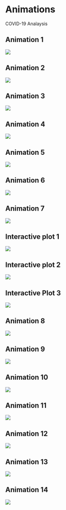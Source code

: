 # Animations
COVID-19 Analaysis

## Animation 1
[<img src="https://github.com/Kishore1818/Animations/blob/979860252b4be639743e84b1e87b1c9f18978ecc/pictures/covid_global_weekly_deaths_animation.png">](https://kishore1818.github.io/Animations/covid_global_weekly_deaths_animation.html)

## Animation 2
[<img src="https://github.com/Kishore1818/Animations/blob/f77d34d8d9c2e7eb2d24a593f24dda0586e3ff67/pictures/covid_global_deaths_confirmed_treemap.png">](https://kishore1818.github.io/Animations/covid_global_deaths_confirmed_treemap.html)

## Animation 3
<img src="https://github.com/Kishore1818/Animations/blob/d854667820df0a49e74edb415347d38ee76da1f0/covid_choropleth_deaths_animation.png">

## Animation 4
<img src="https://github.com/Kishore1818/Animations/blob/f8d53ac5d38da9a0732155174fc33097edb0193c/covid_mnly_deaths_running_hbars.gif">

## Animation 5
<img src="https://github.com/Kishore1818/Animations/blob/b4e9f1ea6c905907abfbce709c97baeda834d20c/covid_cum_deathsdly_pie_animation.gif">

## Animation 6
<img src="https://github.com/Kishore1818/Animations/blob/e1aa78c6f32e4cd9bac1215ecf2f1ce8d21d30ec/covid_mnly_country_continent_deaths_animation.png">

## Animation 7
<img src="https://github.com/Kishore1818/Animations/blob/255599811c068f9b5aa2f4c30a907c5754d3c0af/covid_mnly_deaths_running_vbars.gif">

## Interactive plot 1
[<img src="https://github.com/Kishore1818/Animations/blob/b8fd824b9874b95f6ff1e5813525538dbcecfbda/pictures/covid_today_cntry_continent_deaths_confirmed_pie_plt.png">](https://kishore1818.github.io/Animations/covid_today_cntry_continent_deaths_confirmed_pie_plt.html)

## Interactive plot 2
[<img src="https://github.com/Kishore1818/Animations/blob/c1df82f1aa989befb452075b3b27dc632bf9bcef/pictures/covid_deaths_perticularday.png">](https://kishore1818.github.io/Animations/covid_deaths_confirmed_pieplot.html)

## Interactive Plot 3
[<img src="https://github.com/Kishore1818/Animations/blob/e98ca1d1c479022686fdfc9a041e1f9d85c4f0c2/pictures/covid_prsntday_deaths_confirmed_hbar_plt.png">](https://kishore1818.github.io/Animations/covid_prsntday_deaths_confirmed_hbar_plt1.html)

## Animation 8
[<img src="https://github.com/Kishore1818/Animations/blob/9da8352bc6565872b4c442ab0850d055b16be959/pictures/covid_global_deaths_confirmed_adjust_overtime.png">](https://kishore1818.github.io/Animations/covid_deaths_confirmed_lineplt_overtime_global.html)

## Animation 9
[<img src="https://github.com/Kishore1818/Animations/blob/ade8c6be683f2544af0c6ea4661435cedaf7bbee/pictures/covid_weekly_continent_histo_deaths_anim.png">](https://kishore1818.github.io/Animations/covid_weekly_continent_histo_deaths_anim.html)

## Animation 10
<img src="https://github.com/Kishore1818/Animations/blob/3b27416208e9e77b33ee29666acf75db977059a0/covid_cumdeaths_lineplt_animation.gif">

## Animation 11
<img src="https://github.com/Kishore1818/Animations/blob/4f2d0178203a74229ce5d3c4d74b4f54e4c8f20c/covid_continents_dlydeaths_lineplt_anim1.gif">

## Animation 12
<img src="https://github.com/Kishore1818/Animations/blob/41b37874f476cced325af28843bbadc87250ceb6/covid_continents_7drun_lineplt_animation.gif">

## Animation 13
<img src="https://github.com/Kishore1818/Animations/blob/4b2ffebdd85ee63182dba602e85046ce7bc8b7c4/covid_cumconfrmed_lineplt_anim.gif">

## Animation 14
<img src="https://github.com/Kishore1818/Animations/blob/f8ce445bcd9fd57114cf4de41d33b7902f45a8b6/covid_lnept_7drolling_country_Indanim.gif">
